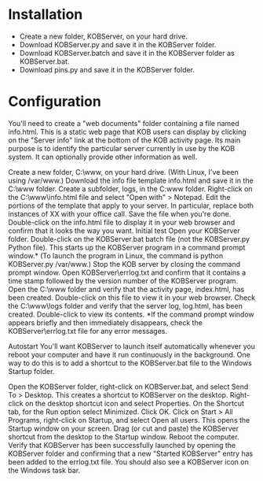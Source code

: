 # Installation
- Create a new folder, KOBServer, on your hard drive.
- Download KOBServer.py and save it in the KOBServer folder.
- Download KOBServer.batch and save it in the KOBServer folder as KOBServer.bat.
- Download pins.py and save it in the KOBServer folder.

# Configuration
You'll need to create a "web documents" folder containing a file named info.html. This is a static web page that KOB users can display by clicking on the "Server info" link at the bottom of the KOB activity page. Its main purpose is to identify the particular server currently in use by the KOB system. It can optionally provide other information as well.

Create a new folder, C:\www, on your hard drive. (With Linux, I've been using /var/www.)
Download the info file template info.html and save it in the C:\www folder.
Create a subfolder, logs, in the C:www folder.
Right-click on the C:\www\info.html file and select "Open with" > Notepad.
Edit the portions of the template that apply to your server. In particular, replace both instances of XX with your office call. Save the file when you're done.
Double-click on the info.html file to display it in your web browser and confirm that it looks the way you want.
Initial test
Open your KOBServer folder.
Double-click on the KOBServer.bat batch file (not the KOBServer.py Python file). This starts up the KOBServer program in a command prompt window.* (To launch the program in Linux, the command is python KOBServer.py /var/www.)
Stop the KOB server by closing the command prompt window.
Open KOBServer\errlog.txt and confirm that it contains a time stamp followed by the version number of the KOBServer program.
Open the C:\www folder and verify that the activity page, index.html, has been created. Double-click on this file to view it in your web browser.
Check the C:\www\logs folder and verify that the server log, log.html, has been created. Double-click to view its contents.
*If the command prompt window appears briefly and then immediately disappears, check the KOBServer\errlog.txt file for any error messages.

Autostart
You'll want KOBServer to launch itself automatically whenever you reboot your computer and have it run continuously in the background. One way to do this is to add a shortcut to the KOBServer.bat file to the Windows Startup folder.

Open the KOBServer folder, right-click on KOBServer.bat, and select Send To > Desktop. This creates a shortcut to KOBServer on the desktop.
Right-click on the desktop shortcut icon and select Properties. On the Shortcut tab, for the Run option select Minimized. Click OK.
Click on Start > All Programs, right-click on Startup, and select Open all users. This opens the Startup window on your screen.
Drag (or cut and paste) the KOBServer shortcut from the desktop to the Startup window.
Reboot the computer.
Verify that KOBServer has been successfully launched by opening the KOBServer folder and confirming that a new "Started KOBServer" entry has been added to the errlog.txt file. You should also see a KOBServer icon on the Windows task bar.